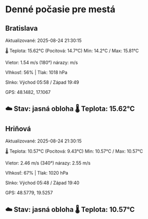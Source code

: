 ﻿# Denné počasie pre mestá

## Bratislava
Aktualizované: 2025-08-24 21:30:15

🌡️ Teplota: 15.62°C 
(Pocitová: 14.7°C)
Min: 14.2°C / Max: 15.81°C

Vietor: 1.54 m/s    (180°) 
nárazy:  m/s

Vlhkosť: 56% | Tlak: 1018 hPa

Slnko: Východ 05:58 / Západ 19:49

GPS: 48.1482, 17.1067

☁️ Stav: jasná obloha        🌡️ Teplota: 15.62°C
---

## Hriňová
Aktualizované: 2025-08-24 21:30:15

🌡️ Teplota: 10.57°C 
(Pocitová: 9.43°C)
Min: 10.57°C / Max: 10.57°C

Vietor: 2.46 m/s (340°)
nárazy: 2.55 m/s

Vlhkosť: 67% | Tlak: 1020 hPa

Slnko: Východ 05:48 / Západ 19:40

GPS: 48.5779, 19.5257

☁️ Stav: jasná obloha        🌡️ Teplota: 10.57°C
---

